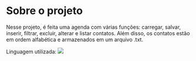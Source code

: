 # Sobre o projeto

Nesse projeto, é feita uma agenda com várias funções: carregar, salvar, inserir, filtrar, excluir, alterar e listar contatos. Além disso, os contatos estão em ordem alfabética e armazenados em um arquivo .txt.

Linguagem utilizada: <img src="[https://img.shields.io/badge/Python-3776AB?style=for-the-badge&logo=python&logoColor=white]" />
